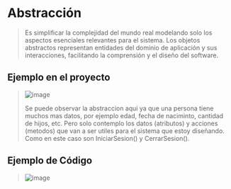 # Abstracción
>  Es simplificar la complejidad del mundo real modelando solo los aspectos esenciales relevantes para el sistema. Los objetos abstractos representan entidades del dominio de aplicación y sus interacciones, facilitando la comprensión y el diseño del software.
## Ejemplo en el proyecto
>  ![image](https://github.com/user-attachments/assets/85a672ca-42a0-4cf2-9551-cce153ff5649)
> 
> Se puede observar la abstraccion aqui ya que una persona tiene muchos mas datos, por ejemplo edad, fecha de naciminto, cantidad de hijos, etc. Pero solo contemplo los datos (atributos) y acciones (metodos) que van a ser utiles para el sistema que estoy diseñando. Como en este caso son IniciarSesion() y CerrarSesion().
## Ejemplo de Código
>
>![image](https://github.com/user-attachments/assets/32ece40f-2a64-4faf-b213-ad75fd80fb64)

